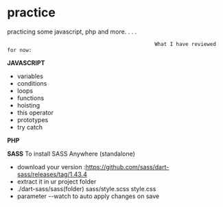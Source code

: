 # practice

practicing some javascript, php and more. . . .

                                                    What I have reviewed for now:

**JAVASCRIPT**

- variables
- conditions
- loops
- functions
- hoisting
- this operator
- prototypes
- try catch

**PHP**

**SASS**
To install SASS Anywhere (standalone)

- download your version :https://github.com/sass/dart-sass/releases/tag/1.43.4
- extract it in ur project folder
- ./dart-sass/sass(folder) sass/style.scss style.css
- parameter --watch to auto apply changes on save
